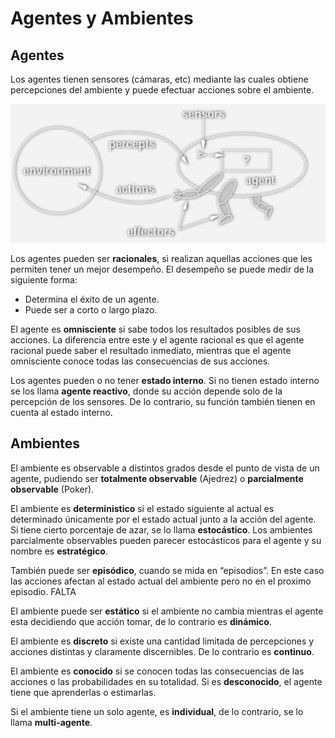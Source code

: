 # Agentes y Ambientes

## Agentes

Los agentes tienen sensores (cámaras, etc) mediante las cuales obtiene percepciones del ambiente y puede efectuar acciones sobre el ambiente. 

<img src="Resources/01 - Agentes y Ambientes/Screen Shot 2022-03-03 at 11.14.49.png" alt="Screen Shot 2022-03-03 at 11.14.49" style="zoom:50%;" />

Los agentes pueden ser **racionales**, si realizan aquellas acciones que les permiten tener un mejor desempeño. El desempeño se puede medir de la siguiente forma:

- Determina el éxito de un agente.
- Puede ser a corto o largo plazo.

El agente es **omnisciente** si sabe todos los resultados posibles de sus acciones. La diferencia entre este y el agente racional es que el agente racional puede saber el resultado inmediato, mientras que el agente omnisciente conoce todas las consecuencias de sus acciones.

Los agentes pueden o no tener **estado interno**. Si no tienen estado interno se los llama **agente reactivo**, donde su acción depende solo de la percepción de los sensores. De lo contrario, su función también tienen en cuenta al estado interno.

## Ambientes

El ambiente es observable a distintos grados desde el punto de vista de un agente, pudiendo ser **totalmente observable** (Ajedrez) o **parcialmente observable** (Poker).

El ambiente es **deterministico** si el estado siguiente al actual es determinado únicamente por el estado actual junto a la acción del agente. Si tiene cierto porcentaje de azar, se lo llama **estocástico**. Los ambientes parcialmente observables pueden parecer estocásticos para el agente y su nombre es **estratégico**.

También puede ser **episódico**, cuando se mida en “episodios”. En este caso las acciones afectan al estado actual del ambiente pero no en el proximo episodio. FALTA

El ambiente puede ser **estático** si el ambiente no cambia mientras el agente esta decidiendo que acción tomar, de lo contrario es **dinámico**.

El ambiente es **discreto** si existe una cantidad limitada de percepciones y acciones distintas y claramente discernibles. De lo contrario es **continuo**.

El ambiente es **conocido** si se conocen todas las consecuencias de las acciones o las probabilidades en su totalidad. Si es **desconocido**, el agente tiene que aprenderlas o estimarlas.

Si el ambiente tiene un solo agente, es **individual**, de lo contrario, se lo llama **multi-agente**.